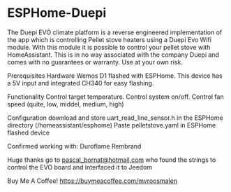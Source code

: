 # ESPHome-Duepi
The Duepi EVO climate platform is a reverse engineered implementation of the app which is controlling Pellet stove heaters using a Duepi Evo Wifi module. With this module it is possible to control your pellet stove with HomeAssistant. This is in no way associated with the company Duepi and comes with no guarantees or warranty. Use at your own risk.

Prerequisites
Hardware
Wemos D1 flashed with ESPHome. This device has a 5V input and integrated CH340 for easy flashing. 

Functionality
Control target temperature.
Control system on/off.
Control fan speed (quite, low, middel, medium, high)

Configuration
download and store uart_read_line_sensor.h in the ESPHome directory (/homeassistant/esphome)
Paste pelletstove.yaml in ESPHome flashed device

Confirmed working with:
  Duroflame Rembrand


Huge thanks go to pascal_bornat@hotmail.com who found the strings to control the EVO board and interfaced it to Jeedom

Buy Me A Coffee! https://buymeacoffee.com/mvroosmalen

